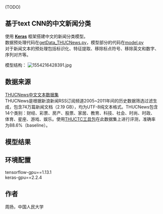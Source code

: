 (TODO)  
## 基于text CNN的中文新闻分类
使用 [**Keras**](https://keras.io/) 框架搭建中文的新闻分类模型。  
数据预处理代码在[getData_THUCNews.py](https://github.com/yang-zhou-x/assignments/blob/master/textCNN_text_classification/getData_THUCNews.py)，模型部分的代码在[model.py](https://github.com/yang-zhou-x/assignments/blob/master/textCNN_text_classification/model.py)  
对于新闻文本的预处理包括标识化、特征提取、移除标点符号、移除英文和数字、序列对齐等。  

模型结构：
![1554216428391.jpg]()

## 数据来源
[THUCNews中文文本数据集](http://thuctc.thunlp.org/#%E4%B8%AD%E6%96%87%E6%96%87%E6%9C%AC%E5%88%86%E7%B1%BB%E6%95%B0%E6%8D%AE%E9%9B%86THUCNews)  
THUCNews是根据新浪新闻RSS订阅频道2005~2011年间的历史数据筛选过滤生成，包含74万篇新闻文档（2.19 GB），均为UTF-8纯文本格式。THUCNews包含14个类别：财经、彩票、房产、股票、家居、教育、科技、社会、时尚、时政、体育、星座、游戏、娱乐。使用[THUCTC工具包](http://thuctc.thunlp.org/)在此数据集上进行评测，准确率为88.6%（baseline）。

## 模型结果

## 环境配置
tensorflow-gpu==1.13.1  
keras-gpu==2.2.4  

## 作者
周扬，中国人民大学

